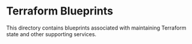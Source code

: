 # Terraform Blueprints

This directory contains blueprints associated with maintaining
Terraform state and other supporting services.
